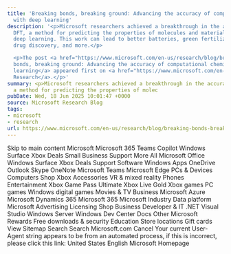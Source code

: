 ```yaml
---
title: 'Breaking bonds, breaking ground: Advancing the accuracy of computational chemistry
  with deep learning'
description: '<p>Microsoft researchers achieved a breakthrough in the accuracy of
  DFT, a method for predicting the properties of molecules and materials, by using
  deep learning. This work can lead to better batteries, green fertilizers, precision
  drug discovery, and more.</p>

  <p>The post <a href="https://www.microsoft.com/en-us/research/blog/breaking-bonds-breaking-ground-advancing-the-accuracy-of-computational-chemistry-with-deep-learning/">Breaking
  bonds, breaking ground: Advancing the accuracy of computational chemistry with deep
  learning</a> appeared first on <a href="https://www.microsoft.com/en-us/research">Microsoft
  Research</a>.</p>'
summary: <p>Microsoft researchers achieved a breakthrough in the accuracy of DFT,
  a method for predicting the properties of molec
pubDate: Wed, 18 Jun 2025 10:01:47 +0000
source: Microsoft Research Blog
tags:
- microsoft
- research
url: https://www.microsoft.com/en-us/research/blog/breaking-bonds-breaking-ground-advancing-the-accuracy-of-computational-chemistry-with-deep-learning/
---
```


Skip to main content
Microsoft
Microsoft 365
Teams
Copilot
Windows
Surface
Xbox
Deals
Small Business
Support
More
All Microsoft
Office
Windows
Surface
Xbox
Deals
Support
Software
Windows Apps
OneDrive
Outlook
Skype
OneNote
Microsoft Teams
Microsoft Edge
PCs & Devices
Computers
Shop Xbox
Accessories
VR & mixed reality
Phones
Entertainment
Xbox Game Pass Ultimate
Xbox Live Gold
Xbox games
PC games
Windows digital games
Movies & TV
Business
Microsoft Azure
Microsoft Dynamics 365
Microsoft 365
Microsoft Industry
Data platform
Microsoft Advertising
Licensing
Shop Business
Developer & IT
.NET
Visual Studio
Windows Server
Windows Dev Center
Docs
Other
Microsoft Rewards
Free downloads & security
Education
Store locations
Gift cards
View Sitemap
Search
Search Microsoft.com
Cancel
Your current User-Agent string appears to be from an automated process, if this is incorrect, please click this link:
United States English Microsoft Homepage